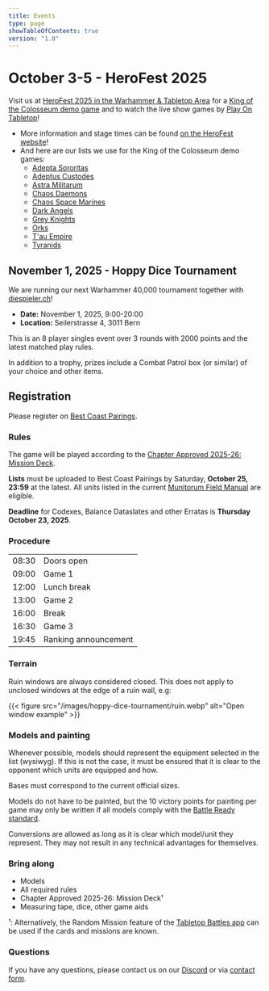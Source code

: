 ```yaml
---
title: Events
type: page
showTableOfContents: true
version: "1.0"
---
```

# October 3-5 - HeroFest 2025

Visit us at [HeroFest 2025 in the Warhammer & Tabletop Area](https://herofest.ch/en/hallenplaene) for a [King of the Colosseum demo game](https://playontabletop.com/king-of-the-colosseum/) and to watch the live show games by [Play On Tabletop](https://www.youtube.com/c/PlayOnTabletop)!

- More information and stage times can be found [on the HeroFest website](https://herofest.ch/en/exhibitors/10372)!
- And here are our lists we use for the King of the Colosseum demo games:
  - [Adepta Sororitas](/en/herofest/adepta-sororitas)
  - [Adeptus Custodes](/en/herofest/adeptus-custodes)
  - [Astra Militarum](/en/herofest/astra-militarum)
  - [Chaos Daemons](/en/herofest/chaos-daemons)
  - [Chaos Space Marines](/en/herofest/chaos-space-marines)
  - [Dark Angels](/en/herofest/dark-angels)
  - [Grey Knights](/en/herofest/grey-knights)
  - [Orks](/en/herofest/orks)
  - [T'au Empire](/en/herofest/tau-empire)
  - [Tyranids](/en/herofest/tyranids)


## November 1, 2025 - Hoppy Dice Tournament

We are running our next Warhammer 40,000 tournament together with [diespieler.ch](https://diespieler.ch)!

- **Date:** November 1, 2025, 9:00-20:00
- **Location:** Seilerstrasse 4, 3011 Bern

This is an 8 player singles event over 3 rounds with 2000 points and the latest matched play rules.

In addition to a trophy, prizes include a Combat Patrol box (or similar) of your choice and other items.


## Registration


Please register on [Best Coast Pairings](https://www.bestcoastpairings.com/event/ijUUu1YKB1KM).


### Rules

The game will be played according to the [Chapter Approved 2025-26: Mission Deck](https://www.warhammer-community.com/en-gb/downloads/warhammer-40000/).

**Lists** must be uploaded to Best Coast Pairings by Saturday, **October 25, 23:59** at the latest.
All units listed in the current [Munitorum Field Manual](https://www.warhammer-community.com/en-gb/downloads/warhammer-40000/) are eligible.

**Deadline** for Codexes, Balance Dataslates and other Erratas is **Thursday October 23, 2025**.


### Procedure

|       |                      |
| ----- | -------------------- |
| 08:30 | Doors open           |
| 09:00 | Game 1               |
| 12:00 | Lunch break          |
| 13:00 | Game 2               |
| 16:00 | Break                |
| 16:30 | Game 3               |
| 19:45 | Ranking announcement |


### Terrain

Ruin windows are always considered closed. This does not apply to unclosed windows at the edge of a ruin wall, e.g:

{{< figure src="/images/hoppy-dice-tournament/ruin.webp" alt="Open window example" >}}


### Models and painting

Whenever possible, models should represent the equipment selected in the list (wysiwyg).
If this is not the case, it must be ensured that it is clear to the opponent which units are equipped and how.

Bases must correspond to the current official sizes.

Models do not have to be painted, but the 10 victory points for painting per game may only be written if all models comply with the [Battle Ready standard](https://www.warhammer-community.com/en-gb/articles/xcSERTQx/citadel-colour-just-what-is-battle-ready/).

Conversions are allowed as long as it is clear which model/unit they represent.
They may not result in any technical advantages for themselves.


### Bring along

- Models 
- All required rules
- Chapter Approved 2025-26: Mission Deck¹
- Measuring tape, dice, other game aids

¹: Alternatively, the Random Mission feature of the [Tabletop Battles app](https://ttba.goonhammer.com/) can be used if the cards and missions are known.


### Questions

If you have any questions, please contact us on our [Discord](https://discord.gg/Vzq39FbuYt) or via [contact form](/en/contact/).
